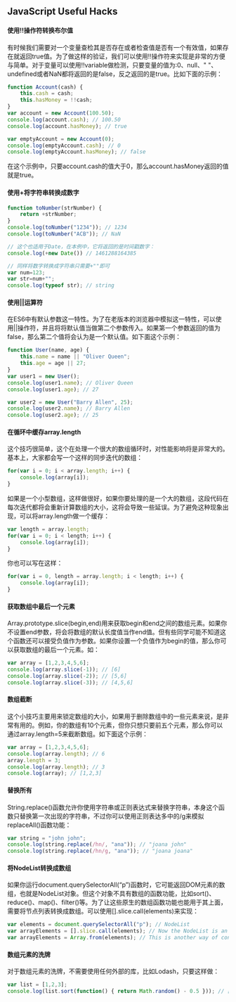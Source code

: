## JavaScript Useful Hacks

#### 使用!!操作符转换布尔值  
有时候我们需要对一个变量查检其是否存在或者检查值是否有一个有效值，如果存在就返回true值。为了做这样的验证，我们可以使用!!操作符来实现是非常的方便与简单。对于变量可以使用!!variable做检测，只要变量的值为:0、null、" "、undefined或者NaN都将返回的是false，反之返回的是true。比如下面的示例：
```JavaScript
function Account(cash) {
    this.cash = cash;
    this.hasMoney = !!cash;
}
var account = new Account(100.50);
console.log(account.cash); // 100.50
console.log(account.hasMoney); // true

var emptyAccount = new Account(0);
console.log(emptyAccount.cash); // 0
console.log(emptyAccount.hasMoney); // false
```
在这个示例中，只要account.cash的值大于0，那么account.hasMoney返回的值就是true。

#### 使用+将字符串转换成数字
```JavaScript
function toNumber(strNumber) {
    return +strNumber;
}
console.log(toNumber("1234")); // 1234
console.log(toNumber("ACB")); // NaN

// 这个也适用于Date，在本例中，它将返回的是时间戳数字：
console.log(+new Date()) // 1461288164385

// 同样将数字转换成字符串只需要+""即可
var num=123;
var str=num+"";
console.log(typeof str); // string
```

#### 使用||运算符
在ES6中有默认参数这一特性。为了在老版本的浏览器中模拟这一特性，可以使用||操作符，并且将将默认值当做第二个参数传入。如果第一个参数返回的值为false，那么第二个值将会认为是一个默认值。如下面这个示例：
```JavaScript
function User(name, age) {
    this.name = name || "Oliver Queen";
    this.age = age || 27;
}
var user1 = new User();
console.log(user1.name); // Oliver Queen
console.log(user1.age); // 27

var user2 = new User("Barry Allen", 25);
console.log(user2.name); // Barry Allen
console.log(user2.age); // 25
```

#### 在循环中缓存array.length
这个技巧很简单，这个在处理一个很大的数组循环时，对性能影响将是非常大的。基本上，大家都会写一个这样的同步迭代的数组：
```JavaScript
for(var i = 0; i < array.length; i++) {
    console.log(array[i]);
}
```
如果是一个小型数组，这样做很好，如果你要处理的是一个大的数组，这段代码在每次迭代都将会重新计算数组的大小，这将会导致一些延误。为了避免这种现象出现，可以将array.length做一个缓存：
```JavaScript
var length = array.length;
for(var i = 0; i < length; i++) {
    console.log(array[i]);
}
```
你也可以写在这样：
```JavaScript
for(var i = 0, length = array.length; i < length; i++) {
    console.log(array[i]);
}
```
#### 获取数组中最后一个元素
Array.prototype.slice(begin,end)用来获取begin和end之间的数组元素。如果你不设置end参数，将会将数组的默认长度值当作end值。但有些同学可能不知道这个函数还可以接受负值作为参数。如果你设置一个负值作为begin的值，那么你可以获取数组的最后一个元素。如：
```JavaScript
var array = [1,2,3,4,5,6];
console.log(array.slice(-1)); // [6]
console.log(array.slice(-2)); // [5,6]
console.log(array.slice(-3)); // [4,5,6]
```

#### 数组截断
这个小技巧主要用来锁定数组的大小，如果用于删除数组中的一些元素来说，是非常有用的。例如，你的数组有10个元素，但你只想只要前五个元素，那么你可以通过array.length=5来截断数组。如下面这个示例：
```JavaScript
var array = [1,2,3,4,5,6];
console.log(array.length); // 6
array.length = 3;
console.log(array.length); // 3
console.log(array); // [1,2,3]
```

#### 替换所有
String.replace()函数允许你使用字符串或正则表达式来替换字符串，本身这个函数只替换第一次出现的字符串，不过你可以使用正则表达多中的/g来模拟replaceAll()函数功能：
```JavaScript
var string = "john john";
console.log(string.replace(/hn/, "ana")); // "joana john"
console.log(string.replace(/hn/g, "ana")); // "joana joana"
```

#### 将NodeList转换成数组
如果你运行document.querySelectorAll(“p”)函数时，它可能返回DOM元素的数组，也就是NodeList对象。但这个对象不具有数组的函数功能，比如sort()、reduce()、map()、filter()等。为了让这些原生的数组函数功能也能用于其上面，需要将节点列表转换成数组。可以使用[].slice.call(elements)来实现：
```JavaScript
var elements = document.querySelectorAll("p"); // NodeList
var arrayElements = [].slice.call(elements); // Now the NodeList is an array
var arrayElements = Array.from(elements); // This is another way of converting NodeList to Array
```

#### 数组元素的洗牌

对于数组元素的洗牌，不需要使用任何外部的库，比如Lodash，只要这样做：
```JavaScript
var list = [1,2,3];
console.log(list.sort(function() { return Math.random() - 0.5 })); // [2,1,3]
```
